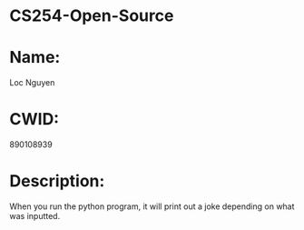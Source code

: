 # CS254-Open-Source
# Name: 
Loc Nguyen
# CWID: 
890108939
# Description: 
When you run the python program, it will print out a joke depending on what was inputted.
